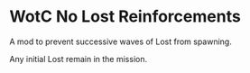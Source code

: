 # WotC No Lost Reinforcements

A mod to prevent successive waves of Lost from spawning.

Any initial Lost remain in the mission.
